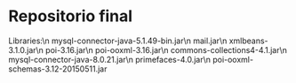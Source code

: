 # Repositorio final
Libraries:\n
mysql-connector-java-5.1.49-bin.jar\n
mail.jar\n
xmlbeans-3.1.0.jar\n
poi-3.16.jar\n
poi-ooxml-3.16.jar\n
commons-collections4-4.1.jar\n
mysql-connector-java-8.0.21.jar\n
primefaces-4.0.jar\n
poi-ooxml-schemas-3.12-20150511.jar

